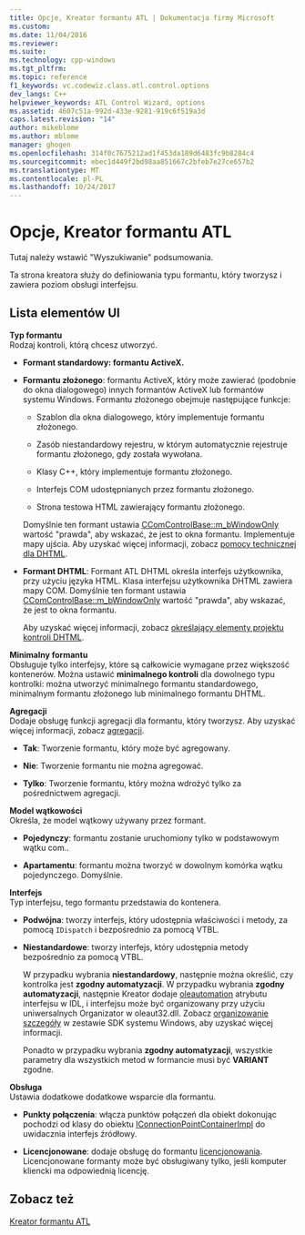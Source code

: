 ```yaml
---
title: Opcje, Kreator formantu ATL | Dokumentacja firmy Microsoft
ms.custom: 
ms.date: 11/04/2016
ms.reviewer: 
ms.suite: 
ms.technology: cpp-windows
ms.tgt_pltfrm: 
ms.topic: reference
f1_keywords: vc.codewiz.class.atl.control.options
dev_langs: C++
helpviewer_keywords: ATL Control Wizard, options
ms.assetid: 4607c51a-992d-433e-9281-919c6f519a3d
caps.latest.revision: "14"
author: mikeblome
ms.author: mblome
manager: ghogen
ms.openlocfilehash: 314f0c7675212ad1f453da189d6483fc9b8284c4
ms.sourcegitcommit: ebec1d449f2bd98aa851667c2bfeb7e27ce657b2
ms.translationtype: MT
ms.contentlocale: pl-PL
ms.lasthandoff: 10/24/2017
---
```

# <a name="options-atl-control-wizard"></a>Opcje, Kreator formantu ATL
Tutaj należy wstawić "Wyszukiwanie" podsumowania.  
  
 Ta strona kreatora służy do definiowania typu formantu, który tworzysz i zawiera poziom obsługi interfejsu.  
  
## <a name="uielement-list"></a>Lista elementów UI  
 **Typ formantu**  
 Rodzaj kontroli, którą chcesz utworzyć.  
  
-   **Formant standardowy: formantu ActiveX.**  
  
-   **Formantu złożonego**: formantu ActiveX, który może zawierać (podobnie do okna dialogowego) innych formantów ActiveX lub formantów systemu Windows. Formantu złożonego obejmuje następujące funkcje:  
  
    -   Szablon dla okna dialogowego, który implementuje formantu złożonego.  
  
    -   Zasób niestandardowy rejestru, w którym automatycznie rejestruje formantu złożonego, gdy została wywołana.  
  
    -   Klasy C++, który implementuje formantu złożonego.  
  
    -   Interfejs COM udostępnianych przez formantu złożonego.  
  
    -   Strona testowa HTML zawierający formantu złożonego.  
  
     Domyślnie ten formant ustawia [CComControlBase::m_bWindowOnly](../../atl/reference/ccomcontrolbase-class.md#m_bwindowonly) wartość "prawda", aby wskazać, że jest to okna formantu. Implementuje mapy ujścia. Aby uzyskać więcej informacji, zobacz [pomocy technicznej dla DHTML](../../atl/atl-support-for-dhtml-controls.md).  
  
-   **Formant DHTML**: Formant ATL DHTML określa interfejs użytkownika, przy użyciu języka HTML. Klasa interfejsu użytkownika DHTML zawiera mapy COM. Domyślnie ten formant ustawia [CComControlBase::m_bWindowOnly](../../atl/reference/ccomcontrolbase-class.md#m_bwindowonly) wartość "prawda", aby wskazać, że jest to okna formantu.  
  
     Aby uzyskać więcej informacji, zobacz [określający elementy projektu kontroli DHTML](../../atl/identifying-the-elements-of-the-dhtml-control-project.md).  
  
 **Minimalny formantu**  
 Obsługuje tylko interfejsy, które są całkowicie wymagane przez większość kontenerów. Można ustawić **minimalnego kontroli** dla dowolnego typu kontrolki: można utworzyć minimalnego formantu standardowego, minimalnym formantu złożonego lub minimalnego formantu DHTML.  
  
 **Agregacji**  
 Dodaje obsługę funkcji agregacji dla formantu, który tworzysz. Aby uzyskać więcej informacji, zobacz [agregacji](../../atl/aggregation.md).  
  
-   **Tak**: Tworzenie formantu, który może być agregowany.  
  
-   **Nie**: Tworzenie formantu nie można agregować.  
  
-   **Tylko**: Tworzenie formantu, który można wdrożyć tylko za pośrednictwem agregacji.  
  
 **Model wątkowości**  
 Określa, że model wątkowy używany przez formant.  
  
-   **Pojedynczy**: formantu zostanie uruchomiony tylko w podstawowym wątku com..  
  
-   **Apartamentu**: formantu można tworzyć w dowolnym komórka wątku pojedynczego. Domyślnie.  
  
 **Interfejs**  
 Typ interfejsu, tego formantu przedstawia do kontenera.  
  
-   **Podwójna**: tworzy interfejs, który udostępnia właściwości i metody, za pomocą `IDispatch` i bezpośrednio za pomocą VTBL.  
  
-   **Niestandardowe**: tworzy interfejs, który udostępnia metody bezpośrednio za pomocą VTBL.  
  
     W przypadku wybrania **niestandardowy**, następnie można określić, czy kontrolka jest **zgodny automatyzacji**. W przypadku wybrania **zgodny automatyzacji**, następnie Kreator dodaje [oleautomation](../../windows/oleautomation.md) atrybutu interfejsu w IDL, i interfejsu może być organizowany przy użyciu uniwersalnych Organizator w oleaut32.dll. Zobacz [organizowanie szczegóły](http://msdn.microsoft.com/library/windows/desktop/ms692621) w zestawie SDK systemu Windows, aby uzyskać więcej informacji.  
  
     Ponadto w przypadku wybrania **zgodny automatyzacji**, wszystkie parametry dla wszystkich metod w formancie musi być **VARIANT** zgodne.  
  
 **Obsługa**  
 Ustawia dodatkowe dodatkowe wsparcie dla formantu.  
  
-   **Punkty połączenia**: włącza punktów połączeń dla obiekt dokonując pochodzi od klasy do obiektu [IConnectionPointContainerImpl](../../atl/reference/iconnectionpointcontainerimpl-class.md) do uwidacznia interfejs źródłowy.  
  
-   **Licencjonowane**: dodaje obsługę do formantu [licencjonowania](http://msdn.microsoft.com/library/windows/desktop/ms690543). Licencjonowane formanty może być obsługiwany tylko, jeśli komputer kliencki ma odpowiednią licencję.  
  
## <a name="see-also"></a>Zobacz też  
 [Kreator formantu ATL](../../atl/reference/atl-control-wizard.md)

